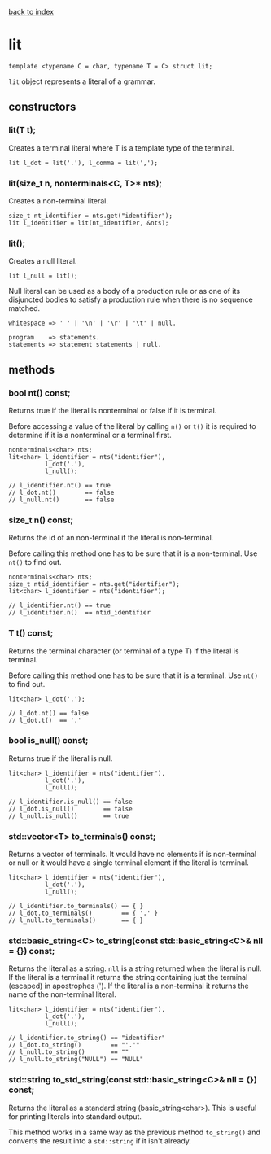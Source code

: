 [back to index](../README.md#overview-of-types)

# lit

```
template <typename C = char, typename T = C> struct lit;
```

`lit` object represents a literal of a grammar.

## constructors

### lit(T t);

Creates a terminal literal where T is a template type of the terminal.

```
lit l_dot = lit('.'), l_comma = lit(',');
```

### lit(size_t n, nonterminals<C, T>* nts);

Creates a non-terminal literal.

```
size_t nt_identifier = nts.get("identifier");
lit l_identifier = lit(nt_identifier, &nts);
```

### lit();

Creates a null literal.

```
lit l_null = lit();
```

Null literal can be used as a body of a production rule or as one of its disjuncted bodies to satisfy a production rule when there is no sequence matched.

```
whitespace => ' ' | '\n' | '\r' | '\t' | null.

program    => statements.
statements => statement statements | null.
```

## methods

### bool nt() const;

Returns true if the literal is nonterminal or false if it is terminal.

Before accessing a value of the literal by calling `n()` or `t()` it is required to determine if it is a nonterminal or a terminal first.

```
nonterminals<char> nts;
lit<char> l_identifier = nts("identifier"),
          l_dot('.'),
          l_null();

// l_identifier.nt() == true
// l_dot.nt()        == false
// l_null.nt()       == false
```

### size_t n() const;

Returns the id of an non-terminal if the literal is non-terminal.

Before calling this method one has to be sure that it is a non-terminal. Use `nt()` to find out.

```
nonterminals<char> nts;
size_t ntid_identifier = nts.get("identifier");
lit<char> l_identifier = nts("identifier");

// l_identifier.nt() == true
// l_identifier.n()  == ntid_identifier
```

### T t() const;

Returns the terminal character (or terminal of a type T) if the literal is terminal.

Before calling this method one has to be sure that it is a terminal. Use `nt()` to find out.

```
lit<char> l_dot('.');

// l_dot.nt() == false
// l_dot.t()  == '.'
```

### bool is_null() const;

Returns true if the literal is null.

```
lit<char> l_identifier = nts("identifier"),
          l_dot('.'),
          l_null();

// l_identifier.is_null() == false
// l_dot.is_null()        == false
// l_null.is_null()       == true
```

### std::vector\<T> to_terminals() const;

Returns a vector of terminals. It would have no elements if is non-terminal or null or it would have a single terminal element if the literal is terminal.

```
lit<char> l_identifier = nts("identifier"),
          l_dot('.'),
          l_null();

// l_identifier.to_terminals() == { }
// l_dot.to_terminals()        == { '.' }
// l_null.to_terminals()       == { }
```

### std::basic_string\<C> to_string(const std::basic_string\<C>& nll = {}) const;

Returns the literal as a string. `nll` is a string returned when the literal is null. If the literal is a terminal it returns the string containing just the terminal (escaped) in apostrophes ('). If the literal is a non-terminal it returns the name of the non-terminal literal.

```
lit<char> l_identifier = nts("identifier"),
          l_dot('.'),
          l_null();

// l_identifier.to_string() == "identifier"
// l_dot.to_string()        == "'.'"
// l_null.to_string()       == ""
// l_null.to_string("NULL") == "NULL"
```

### std::string to_std_string(const std::basic_string\<C>& nll = {}) const;

Returns the literal as a standard string (basic_string\<char>). This is useful for printing literals into standard output.

This method works in a same way as the previous method `to_string()` and converts the result into a `std::string` if it isn't already.

